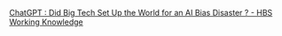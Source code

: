 [ChatGPT : Did Big Tech Set Up the World for an AI Bias Disaster ? - HBS Working Knowledge](https://qi.tc/qi/111906)